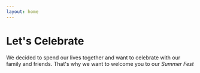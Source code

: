 ```yaml
---
layout: home
---
```

# Let's Celebrate
We decided to spend our lives together and want to celebrate with our family and friends. That's why we want to welcome you to our *Summer Fest*